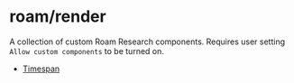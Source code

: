 # roam/render

A collection of custom Roam Research components. Requires user setting `Allow custom components` to be turned on.

- [Timespan](docs/timespan.md)


